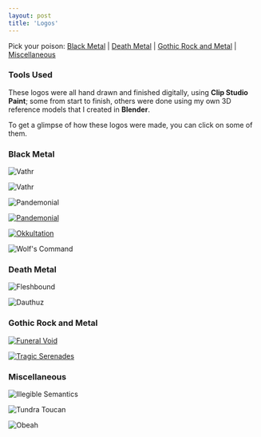 ```yaml
---
layout: post
title: 'Logos'
---
```


<!--

![Vathr](..\assets\img\projects\proj-3\vathr.jpg)
![Vathr](..\assets\img\projects\proj-3\vathrwingless.jpg)
![Vinterbris](..\assets\img\projects\proj-3\vinterbris.png)



[<img src="..\assets\img\projects\proj-3\pandemonialxs1.jpg" alt="Intero" width=400 >](/PANDEMONIAL/)
[<img src="..\assets\img\projects\proj-3\Okkultation1.jpg" alt="Okkultation" width=400 >](/OKKULTATION/)
[<img src="..\assets\img\projects\proj-3\TragicSerenades1.jpg" alt="Funeral Void" width=400 >](/TRAGICSERENADES/)
<img src="..\assets\img\projects\proj-3\WolfsCommand1.jpg" alt="Wolf's Command" width=400 >
-->

<!--
[<img src="..\assets\img\projects\proj-3\vathr2.jpg)" alt="Vathr">](/VATHR/)

[<img src="..\assets\img\projects\proj-3\vathr1.jpg)" alt="Vathr">](/VATHR/)
-->

<a name="top"></a> 
Pick your poison: [Black Metal](#black) | [Death Metal](#death) | [Gothic Rock and Metal](#gothic) | [Miscellaneous](#miscellaneous)


### Tools Used
These logos were all hand drawn and finished digitally, using **Clip Studio Paint**; some from start to finish, others were done using my own 3D reference models that I created in **Blender**.

<!--
For some of these I created my own 3D reference models in **Blender**.
-->

To get a glimpse of how these logos were made, you can click on some of them.



<a name="black"></a> 
### Black Metal

![Vathr](..\assets\img\projects\proj-3\vathr1.jpg)

![Vathr](..\assets\img\projects\proj-3\vathr2.jpg)

![Pandemonial](..\assets\img\projects\proj-3\pandemonial_definitive.jpg)

[<img src="..\assets\img\projects\proj-3\pandemonialxs.jpg" alt="Pandemonial">](/PANDEMONIAL/)

[<img src="..\assets\img\projects\proj-3\Okkultation.jpg" alt="Okkultation">](/OKKULTATION/)

![Wolf's Command](..\assets\img\projects\proj-3\WolfsCommand.jpg)

<!--
![Wraakzucht](..\assets\img\projects\proj-3\Wraakzucht.jpg)
-->

<a name="death"></a> 
### Death Metal

![Fleshbound](..\assets\img\projects\proj-3\fleshbound.jpg)

![Dauthuz](..\assets\img\projects\proj-3\Dauthuz.jpg)

<a name="gothic"></a> 
### Gothic Rock and Metal

[<img src="..\assets\img\projects\proj-3\FuneralVoid.jpg" alt="Funeral Void">](/FUNERALVOID/)
<!--
![Ghostheart Nebula](..\assets\img\projects\proj-3\GhostheartNebula.jpg)
-->



[<img src="..\assets\img\projects\proj-3\TragicSerenades.jpg" alt="Tragic Serenades">](/TRAGICSERENADES/)

<!--
### Illegible Semantics (and Related Logos)

![Illegible Semantics](..\assets\img\projects\proj-3\Illegible.jpg)


![Sharpness](..\assets\img\projects\proj-3\sharpness3.jpg)


![Visceral Encoding](..\assets\img\projects\proj-3\Visceral.jpg)
-->

### Miscellaneous

![Illegible Semantics](..\assets\img\projects\proj-3\Illegible.jpg)

![Tundra Toucan](..\assets\img\projects\proj-3\toucan2.png)

![Obeah](..\assets\img\projects\proj-3\Obeah.jpg)

<!--


In order of appearance:
- Pandemonial
- Okkultation
- Funeral Void @[Bandcamp](https://fvneralvoid.bandcamp.com/)
- Tragic Serenades
- Wolf's Command
- Wraakzucht 333
- Ghostheart Nebula @[Bandcamp](https://ghostheartnebula.bandcamp.com/)
- Dauthuz<sup>1</sup>
- Illegible Semantics<sup>2</sup>
- Visceral Encoding<sup>2</sup>
- Tundra Toucan<sup>3</sup>
- Obeah<sup>4</sup> 
##### [1] Done in ArtRage.
##### [1] These two were made for a paper that will be submitted to a conference for publication.
##### [2] This one I made for myself.
##### [3] A conceptual redesign of friend's band logo.

[^1]: These two were made for a paper that will be submitted to a conference for publication.
[^2]: This one I made for myself.
-->